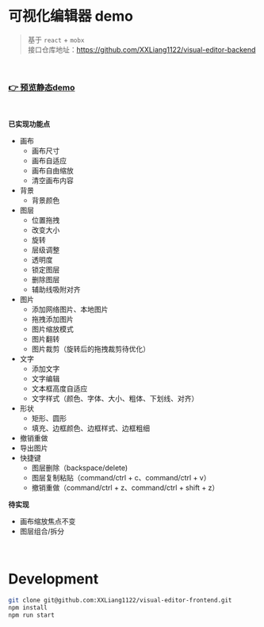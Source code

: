 # 可视化编辑器 demo

> 基于 `react` + `mobx`  
> 接口仓库地址：https://github.com/XXLiang1122/visual-editor-backend

&nbsp;
### [<b>👉 预览静态demo</b>](https://xxliang1122.github.io/visual-editor-frontend/build)  

&nbsp;

**已实现功能点**
- 画布 
  - 画布尺寸
  - 画布自适应
  - 画布自由缩放
  - 清空画布内容
- 背景
  - 背景颜色
- 图层
  - 位置拖拽
  - 改变大小
  - 旋转
  - 层级调整
  - 透明度
  - 锁定图层
  - 删除图层
  - 辅助线吸附对齐
- 图片
  - 添加网络图片、本地图片
  - 拖拽添加图片
  - 图片缩放模式
  - 图片翻转
  - 图片裁剪（旋转后的拖拽裁剪待优化）
- 文字
  - 添加文字
  - 文字编辑
  - 文本框高度自适应
  - 文字样式（颜色、字体、大小、粗体、下划线、对齐）
- 形状
  - 矩形、圆形
  - 填充、边框颜色、边框样式、边框粗细
- 撤销重做
- 导出图片
- 快捷键
  - 图层删除（backspace/delete)
  - 图层复制粘贴（command/ctrl + c、command/ctrl + v）
  - 撤销重做（command/ctrl + z、command/ctrl + shift + z）

**待实现**
- 画布缩放焦点不变
- 图层组合/拆分
  
&nbsp;  
# Development

```bash
git clone git@github.com:XXLiang1122/visual-editor-frontend.git
npm install
npm run start
```
